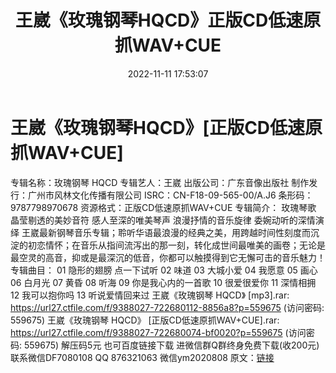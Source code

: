 ﻿---
title: 王崴《玫瑰钢琴HQCD》正版CD低速原抓WAV+CUE
date: 2022-11-11 17:53:07
categories: 新碟专辑、稀有等精品
tags: 纯音雅乐
---
# 王崴《玫瑰钢琴HQCD》[正版CD低速原抓WAV+CUE]

专辑名称：玫瑰钢琴 HQCD
专辑艺人：王崴
出版公司：广东音像出版社
制作发行：广州市风林文化传播有限公司
ISRC：CN-F18-09-565-00/A.J6
条形码：9787798970678
资源格式：正版CD低速原抓WAV+CUE
专辑简介：
玫瑰琴歌 晶莹剔透的美妙音符 感人至深的唯美琴声
浪漫抒情的音乐旋律 委婉动听的深情演绎
王崴最新钢琴音乐专辑；聆听华语最浪漫的经典之美，用跨越时间性刻度而沉淀的初恋情怀；在音乐从指间流泻出的那一刻，转化成世间最唯美的画卷；无论是最空灵的高音，抑或是最深沉的低音，你都可以触摸得到它无懈可击的音乐魅力！
专辑曲目：
01 隐形的翅膀
点一下试听
02 味道
03 大城小爱
04 我愿意
05 画心
06 白月光
07 黄昏
08 听海
09 你是我心内的一首歌
10 很爱很爱你
11 深情相拥
12 我可以抱你吗
13 听说爱情回来过
王崴《玫瑰钢琴 HQCD》 [mp3].rar: https://url27.ctfile.com/f/9388027-722680112-8856a8?p=559675
(访问密码: 559675)
王崴《玫瑰钢琴 HQCD》 [正版CD低速原抓WAV+CUE].rar: https://url27.ctfile.com/f/9388027-722680074-bf0020?p=559675
(访问密码: 559675)
解压码5元
也可百度链接下载
进微信群Q群终身免费下载(收200元)
联系微信DF7080108 QQ 876321063
微信ym2020808
原文：[链接](https://blog.sina.com.cn/s/blog_1647c7e760103106b.html)